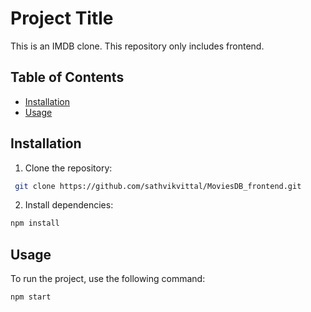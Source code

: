 # Project Title
This is an IMDB clone. This repository only includes frontend.

## Table of Contents
- [Installation](#installation)
- [Usage](#usage)


## Installation
1. Clone the repository:
```bash
 git clone https://github.com/sathvikvittal/MoviesDB_frontend.git
```

2. Install dependencies:
```bash
npm install
 ```

## Usage
To run the project, use the following command:
```bash
npm start
```
